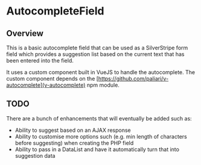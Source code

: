 # AutocompleteField

## Overview

This is a basic autocomplete field that can be used as a SilverStripe form 
field which provides a suggestion list based on the current text that has been
entered into the field.

It uses a custom component built in VueJS to handle the autocomplete. The custom
component depends on the [https://github.com/paliari/v-autocomplete](v-autocomplete)
npm module.

## TODO

There are a bunch of enhancements that will eventually be added such as:

* Ability to suggest based on an AJAX response
* Ability to customise more options such (e.g. min length of characters before
suggesting) when creating the PHP field
* Ability to pass in a DataList and have it automatically turn that into
suggestion data